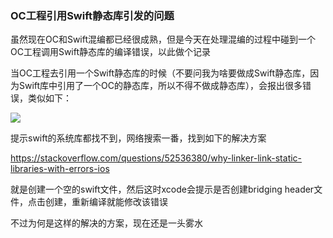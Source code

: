 ### OC工程引用Swift静态库引发的问题

虽然现在OC和Swift混编都已经很成熟，但是今天在处理混编的过程中碰到一个OC工程调用Swift静态库的编译错误，以此做个记录

当OC工程去引用一个Swift静态库的时候（不要问我为啥要做成Swift静态库，因为Swift库中引用了一个OC的静态库，所以不得不做成静态库），会报出很多错误，类似如下：

![](https://tva1.sinaimg.cn/large/007S8ZIlgy1ggjprgai7lj30pc09pwi1.jpg)

提示swift的系统库都找不到，网络搜索一番，找到如下的解决方案

https://stackoverflow.com/questions/52536380/why-linker-link-static-libraries-with-errors-ios

就是创建一个空的swift文件，然后这时xcode会提示是否创建bridging header文件，点击创建，重新编译就能修改该错误 

不过为何是这样的解决的方案，现在还是一头雾水



